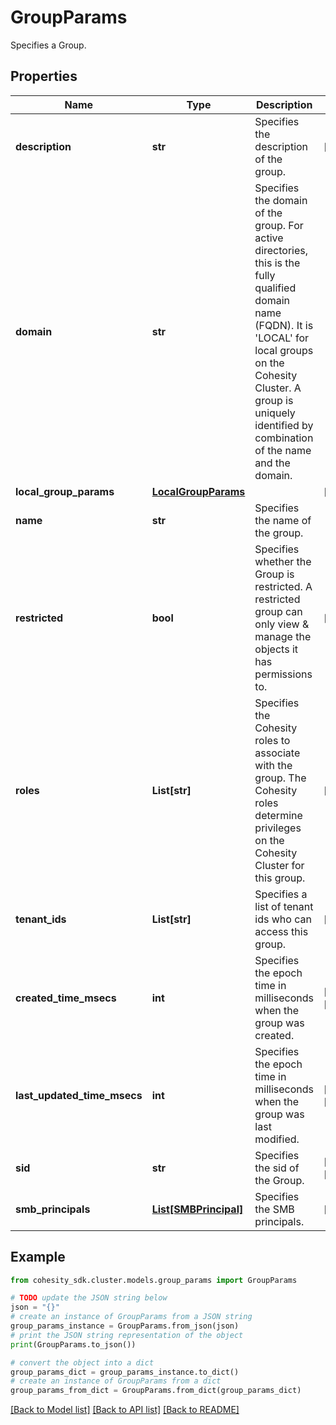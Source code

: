 # GroupParams

Specifies a Group.

## Properties

Name | Type | Description | Notes
------------ | ------------- | ------------- | -------------
**description** | **str** | Specifies the description of the group. | [optional] 
**domain** | **str** | Specifies the domain of the group. For active directories, this is the fully qualified domain name (FQDN). It is &#39;LOCAL&#39; for local groups on the Cohesity Cluster. A group is uniquely identified by combination of the name and the domain. | 
**local_group_params** | [**LocalGroupParams**](LocalGroupParams.md) |  | [optional] 
**name** | **str** | Specifies the name of the group. | 
**restricted** | **bool** | Specifies whether the Group is restricted. A restricted group can only view &amp; manage the objects it has permissions to. | [optional] 
**roles** | **List[str]** | Specifies the Cohesity roles to associate with the group. The Cohesity roles determine privileges on the Cohesity Cluster for this group. | [optional] 
**tenant_ids** | **List[str]** | Specifies a list of tenant ids who can access this group. | [optional] 
**created_time_msecs** | **int** | Specifies the epoch time in milliseconds when the group was created. | [optional] [readonly] 
**last_updated_time_msecs** | **int** | Specifies the epoch time in milliseconds when the group was last modified. | [optional] [readonly] 
**sid** | **str** | Specifies the sid of the Group. | [optional] [readonly] 
**smb_principals** | [**List[SMBPrincipal]**](SMBPrincipal.md) | Specifies the SMB principals. | [optional] 

## Example

```python
from cohesity_sdk.cluster.models.group_params import GroupParams

# TODO update the JSON string below
json = "{}"
# create an instance of GroupParams from a JSON string
group_params_instance = GroupParams.from_json(json)
# print the JSON string representation of the object
print(GroupParams.to_json())

# convert the object into a dict
group_params_dict = group_params_instance.to_dict()
# create an instance of GroupParams from a dict
group_params_from_dict = GroupParams.from_dict(group_params_dict)
```
[[Back to Model list]](../README.md#documentation-for-models) [[Back to API list]](../README.md#documentation-for-api-endpoints) [[Back to README]](../README.md)


